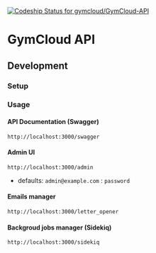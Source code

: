 [ ![Codeship Status for gymcloud/GymCloud-API](https://codeship.com/projects/a47a7270-05d1-0133-0fe8-22315beb1c0d/status?branch=master)](https://codeship.com/projects/89539)

# GymCloud API

## Development

### Setup

### Usage

#### API Documentation (Swagger)

```
http://localhost:3000/swagger
```

#### Admin UI

```
http://localhost:3000/admin
```

* defaults: `admin@example.com` : `password`


#### Emails manager

```
http://localhost:3000/letter_opener
```

#### Backgroud jobs manager (Sidekiq)

```
http://localhost:3000/sidekiq
```